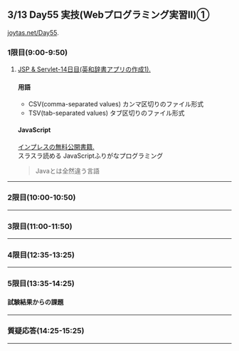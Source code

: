 ## 3/13 Day55 実技(Webプログラミング実習Ⅱ)①
[joytas.net/Day55](https://joytas.net/%e8%a8%93%e7%b7%b4/day55).
### 1限目(9:00-9:50)
1. [JSP & Servlet-14日目(英和辞書アプリの作成1).](https://joytas.net/programming/jspservlet14)
	#### 用語
	- CSV(comma-separated values)
	カンマ区切りのファイル形式
	- TSV(tab-separated values)
	タブ区切りのファイル形式
	#### JavaScript
	[インプレスの無料公開書籍.](https://book.impress.co.jp/items/tameshiyomi)  
	スラスラ読める JavaScriptふりがなプログラミング
	> Javaとは全然違う言語
---
### 2限目(10:00-10:50)
---
### 3限目(11:00-11:50)
---
### 4限目(12:35-13:25)
---
### 5限目(13:35-14:25)
#### 試験結果からの課題
---
### 質疑応答(14:25-15:25)
----
